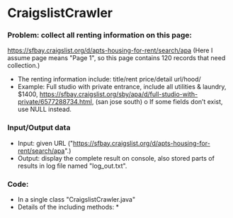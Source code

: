 # CraigslistCrawler

### Problem: collect all renting information on this page:
  https://sfbay.craigslist.org/d/apts-housing-for-rent/search/apa
  (Here I assume page means "Page 1", so this page contains 120 records that need collection.)
* The renting information include:
title/rent price/detail url/hood/
* Example:
  Full studio with private entrance, include all utilities & laundry,
  $1400,
  https://sfbay.craigslist.org/sby/apa/d/full-studio-with-private/6577288734.html,
  (san jose south)
o If some fields don’t exist, use NULL instead.

### Input/Output data
* Input: given URL ("https://sfbay.craigslist.org/d/apts-housing-for-rent/search/apa".)
* Output: display the complete result on console, also stored parts of results in log file named "log_out.txt".

### Code:
* In a single class "CraigslistCrawler.java"
* Details of the including methods:
  * 
